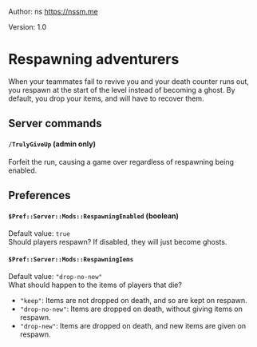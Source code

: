Author: ns
https://nssm.me

Version: 1.0

# Respawning adventurers

When your teammates fail to revive you and your death counter runs out,
you respawn at the start of the level instead of becoming a ghost.
By default, you drop your items, and will have to recover them.

## Server commands

#### `/TrulyGiveUp` (admin only)
Forfeit the run, causing a game over regardless of respawning being enabled.

## Preferences

#### `$Pref::Server::Mods::RespawningEnabled` (boolean)
Default value: `true`  
Should players respawn? If disabled, they will just become ghosts.  

#### `$Pref::Server::Mods::RespawningIems`
Default value: `"drop-no-new"`  
What should happen to the items of players that die?
* `"keep"`: Items are not dropped on death, and so are kept on respawn.
* `"drop-no-new"`: Items are dropped on death, without giving items on respawn.
* `"drop-new"`: Items are dropped on death, and new items are given on respawn.
